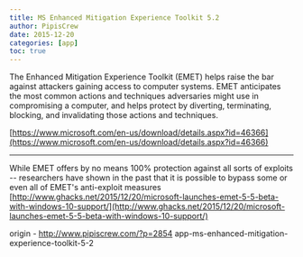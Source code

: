 ```yaml
---
title: MS Enhanced Mitigation Experience Toolkit 5.2
author: PipisCrew
date: 2015-12-20
categories: [app]
toc: true
---
```


The Enhanced Mitigation Experience Toolkit (EMET) helps raise the bar against attackers gaining access to computer systems. EMET anticipates the most common actions and techniques adversaries might use in compromising a computer, and helps protect by diverting, terminating, blocking, and invalidating those actions and techniques.

[https://www.microsoft.com/en-us/download/details.aspx?id=46366](https://www.microsoft.com/en-us/download/details.aspx?id=46366)

* * *

While EMET offers by no means 100% protection against all sorts of exploits -- researchers have shown in the past that it is possible to bypass some or even all of EMET's anti-exploit measures
[http://www.ghacks.net/2015/12/20/microsoft-launches-emet-5-5-beta-with-windows-10-support/](http://www.ghacks.net/2015/12/20/microsoft-launches-emet-5-5-beta-with-windows-10-support/)

origin - http://www.pipiscrew.com/?p=2854 app-ms-enhanced-mitigation-experience-toolkit-5-2